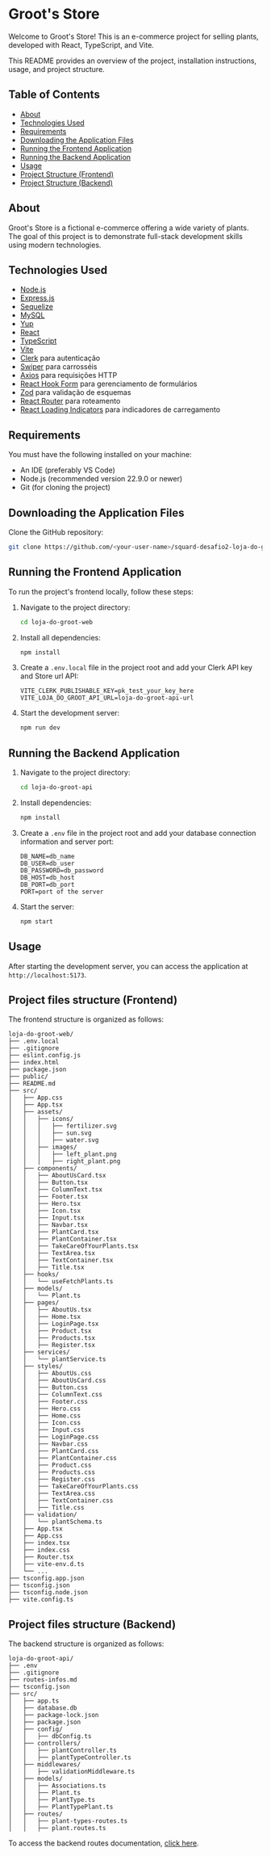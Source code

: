 # Groot's Store

Welcome to Groot's Store! This is an e-commerce project for selling plants, developed with React, TypeScript, and Vite.

This README provides an overview of the project, installation instructions, usage, and project structure.

## Table of Contents

- [About](#about)
- [Technologies Used](#technologies-used)
- [Requirements](#requirements)
- [Downloading the Application Files](#downloading-the-application-files)
- [Running the Frontend Application](#running-the-frontend-application)
- [Running the Backend Application](#running-the-backend-application)
- [Usage](#usage)
- [Project Structure (Frontend)](#project-structure-frontend)
- [Project Structure (Backend)](#project-structure-backend)

## About

Groot's Store is a fictional e-commerce offering a wide variety of plants. The goal of this project is to demonstrate full-stack development skills using modern technologies.

## Technologies Used

- [Node.js](https://nodejs.org/)
- [Express.js](https://expressjs.com/)
- [Sequelize](https://sequelize.org/)
- [MySQL](https://www.mysql.com/)
- [Yup](https://www.npmjs.com/package/yup)
- [React](https://reactjs.org/)
- [TypeScript](https://www.typescriptlang.org/)
- [Vite](https://vitejs.dev/)
- [Clerk](https://clerk.dev/) para autenticação
- [Swiper](https://swiperjs.com/) para carrosséis
- [Axios](https://axios-http.com/) para requisições HTTP
- [React Hook Form](https://react-hook-form.com/) para gerenciamento de formulários
- [Zod](https://zod.dev/) para validação de esquemas
- [React Router](https://reactrouter.com/) para roteamento
- [React Loading Indicators](https://www.npmjs.com/package/react-loading-indicators) para indicadores de carregamento

## Requirements

You must have the following installed on your machine:

- An IDE (preferably VS Code)
- Node.js (recommended version 22.9.0 or newer)
- Git (for cloning the project)

## Downloading the Application Files

Clone the GitHub repository:

```sh
git clone https://github.com/<your-user-name>/squard-desafio2-loja-do-groot.git
```

## Running the Frontend Application

To run the project's frontend locally, follow these steps:

1. Navigate to the project directory:

   ```sh
   cd loja-do-groot-web
   ```

2. Install all dependencies:

   ```sh
   npm install
   ```

3. Create a `.env.local` file in the project root and add your Clerk API key and Store url API:

   ```env
   VITE_CLERK_PUBLISHABLE_KEY=pk_test_your_key_here
   VITE_LOJA_DO_GROOT_API_URL=loja-do-groot-api-url
   ```

4. Start the development server:

   ```sh
   npm run dev
   ```

## Running the Backend Application

1. Navigate to the project directory:

   ```sh
   cd loja-do-groot-api
   ```

2. Install dependencies:

   ```sh
   npm install
   ```

3. Create a `.env` file in the project root and add your database connection information and server port:

   ```env
   DB_NAME=db_name
   DB_USER=db_user
   DB_PASSWORD=db_password
   DB_HOST=db_host
   DB_PORT=db_port
   PORT=port of the server
   ```

4. Start the server:

   ```sh
   npm start
   ```

## Usage

After starting the development server, you can access the application at `http://localhost:5173`.

## Project files structure (Frontend)

The frontend structure is organized as follows:

```
loja-do-groot-web/
├── .env.local
├── .gitignore
├── eslint.config.js
├── index.html
├── package.json
├── public/
├── README.md
├── src/
│   ├── App.css
│   ├── App.tsx
│   ├── assets/
│   │   ├── icons/
│   │   │   ├── fertilizer.svg
│   │   │   ├── sun.svg
│   │   │   ├── water.svg
│   │   ├── images/
│   │   │   ├── left_plant.png
│   │   │   ├── right_plant.png
│   ├── components/
│   │   ├── AboutUsCard.tsx
│   │   ├── Button.tsx
│   │   ├── ColumnText.tsx
│   │   ├── Footer.tsx
│   │   ├── Hero.tsx
│   │   ├── Icon.tsx
│   │   ├── Input.tsx
│   │   ├── Navbar.tsx
│   │   ├── PlantCard.tsx
│   │   ├── PlantContainer.tsx
│   │   ├── TakeCareOfYourPlants.tsx
│   │   ├── TextArea.tsx
│   │   ├── TextContainer.tsx
│   │   ├── Title.tsx
│   ├── hooks/
│   │   └── useFetchPlants.ts
│   ├── models/
│   │   └── Plant.ts
│   ├── pages/
│   │   ├── AboutUs.tsx
│   │   ├── Home.tsx
│   │   ├── LoginPage.tsx
│   │   ├── Product.tsx
│   │   ├── Products.tsx
│   │   ├── Register.tsx
│   ├── services/
│   │   └── plantService.ts
│   ├── styles/
│   │   ├── AboutUs.css
│   │   ├── AboutUsCard.css
│   │   ├── Button.css
│   │   ├── ColumnText.css
│   │   ├── Footer.css
│   │   ├── Hero.css
│   │   ├── Home.css
│   │   ├── Icon.css
│   │   ├── Input.css
│   │   ├── LoginPage.css
│   │   ├── Navbar.css
│   │   ├── PlantCard.css
│   │   ├── PlantContainer.css
│   │   ├── Product.css
│   │   ├── Products.css
│   │   ├── Register.css
│   │   ├── TakeCareOfYourPlants.css
│   │   ├── TextArea.css
│   │   ├── TextContainer.css
│   │   ├── Title.css
│   ├── validation/
│   │   └── plantSchema.ts
│   ├── App.tsx
│   ├── App.css
│   ├── index.tsx
│   ├── index.css
│   ├── Router.tsx
│   ├── vite-env.d.ts
│   └── ...
├── tsconfig.app.json
├── tsconfig.json
├── tsconfig.node.json
├── vite.config.ts
```

## Project files structure (Backend)

The backend structure is organized as follows:

```
loja-do-groot-api/
├── .env
├── .gitignore
├── routes-infos.md
├── tsconfig.json
├── src/
│   ├── app.ts
│   ├── database.db
│   ├── package-lock.json
│   ├── package.json
│   ├── config/
│   │   ├── dbConfig.ts
│   ├── controllers/
│   │   ├── plantController.ts
│   │   ├── plantTypeController.ts
│   ├── middlewares/
│   │   ├── validationMiddleware.ts
│   ├── models/
│   │   ├── Associations.ts
│   │   ├── Plant.ts
│   │   ├── PlantType.ts
│   │   ├── PlantTypePlant.ts
│   ├── routes/
│   │   ├── plant-types-routes.ts
│   │   ├── plant.routes.ts
```

To access the backend routes documentation, [click here](./loja-do-groot-api/README.md).
